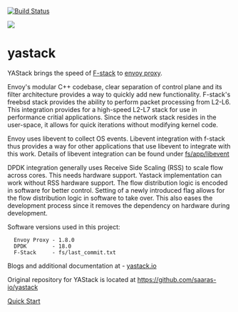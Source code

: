 [![Build Status](https://dev.azure.com/saaras-io/test/_apis/build/status/saaras-io.yastack)](https://dev.azure.com/saaras-io/test/_build/latest?definitionId=4)

![](yastack.png)

# yastack
YAStack brings the speed of [F-stack](fs/) to [envoy proxy](ev/).

Envoy's modular C++ codebase, clear separation of control plane and its filter architecture provides a way to quickly add new functionality. F-stack's freebsd stack provides the ability to perform packet processing from L2-L6. This integration provides for a high-speed L2-L7 stack for use in performance critial applications. Since the network stack resides in the user-space, it allows for quick iterations without modifying kernel code.

Envoy uses libevent to collect OS events. Libevent integration with f-stack thus provides a way for other applications that use libevent to integrate with this work. Details of libevent integration can be found under [fs/app/libevent](fs/app/libevent)

DPDK integration generally uses Receive Side Scaling (RSS) to scale flow across cores. This needs hardware support. Yastack implementation can work without RSS hardware support. The flow distribution logic is encoded in software for better control. Setting of a newly introduced flag allows for the flow distribution logic in software to take over. This also eases the development process since it removes the dependency on hardware during development.

Software versions used in this project:

```
  Envoy Proxy - 1.8.0
  DPDK        - 18.0
  F-Stack     - fs/last_commit.txt
```

Blogs and additional documentation at - [yastack.io](https://yastack.io)

Original repository for YAStack is located at https://github.com/saaras-io/yastack

[Quick Start](docs/Start-here.md)
